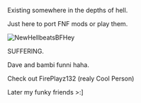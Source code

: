 Existing somewhere in the depths of hell.

Just here to port FNF mods or play them.

![NewHellbeatsBFHey](https://github.com/HellBeater/HellBeater/assets/162179352/d94e4203-5fa0-4b30-88dd-36bc94e2d5c0)

SUFFERING.

Dave and bambi funni haha.

Check out FirePlayz132 (realy Cool Person)

Later my funky friends >:]

<!---
HellBeater/HellBeater is a ✨ special ✨ repository because its `README.md` (this file) appears on your GitHub profile.
You can click the Preview link to take a look at your changes.
--->

